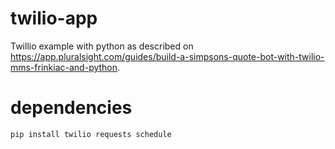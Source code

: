 # twilio-app
Twillio example with python as described on https://app.pluralsight.com/guides/build-a-simpsons-quote-bot-with-twilio-mms-frinkiac-and-python.

# dependencies
`pip install twilio requests schedule`
